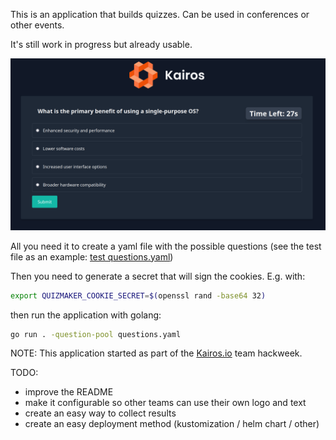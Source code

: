 This is an application that builds quizzes. Can be used in conferences or other events.

It's still work in progress but already usable.

![screenshot](https://github.com/jimmykarily/quizmaker/blob/master/images/screenshot.png?raw=true)

All you need it to create a yaml file with the possible questions (see the test
file as an example: [test questions.yaml](tests/assets/question_pool.yaml))

Then you need to generate a secret that will sign the cookies. E.g. with:

```bash
export QUIZMAKER_COOKIE_SECRET=$(openssl rand -base64 32)
```

then run the application with golang:

```bash
go run . -question-pool questions.yaml
```

NOTE: This application started as part of the [Kairos.io](https://kairos.io/) team hackweek.

TODO:

- improve the README
- make it configurable so other teams can use their own logo and text
- create an easy way to collect results
- create an easy deployment method (kustomization / helm chart / other)
